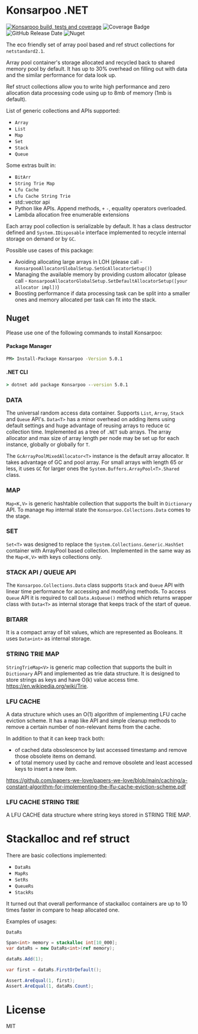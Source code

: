 ﻿# Konsarpoo .NET  

[![Konsarpoo build, tests and coverage](https://github.com/CostaBru/Konsarpoo/actions/workflows/dotnet.yml/badge.svg)](https://github.com/CostaBru/Konsarpoo/actions/workflows/dotnet.yml) ![Coverage Badge](https://img.shields.io/endpoint?url=https://gist.githubusercontent.com/CostaBru/53438eb82c2cc9b70de34df4f14a7072/raw/Konsarpoo__head.json) ![GitHub Release Date](https://img.shields.io/github/release-date/CostaBru/Konsarpoo) ![Nuget](https://img.shields.io/nuget/dt/Konsarpoo)  

The eco friendly set of array pool based and ref struct collections for ``netstandard2.1``. 

Array pool container's storage allocated and recycled back to shared memory pool by default. It has up to 30% overhead on filling out with data and the similar performance for data look up.

Ref struct collections allow you to write high performance and zero allocation data processing code using up to 8mb of memory (1mb is default).

List of generic collections and APIs supported:

- ``Array``
- ``List``
- ``Map``
- ``Set``
- ``Stack``
- ``Queue``

Some extras built in:
- ``BitArr``
- ``String Trie Map``
- ``Lfu Cache``
- ``Lfu Cache String Trie``
- std::vector api
- Python like APIs. Append methods, ``+`` ``-``, equality operators overloaded.
- Lambda allocation free enumerable extensions

Each array pool collection is serializable by default. It has a class destructor defined and ``System.IDisposable`` interface implemented to recycle internal storage on demand or by ``GC``. 

Possible use cases of this package:
- Avoiding allocating large arrays in LOH (please call - ``KonsarpooAllocatorGlobalSetup.SetGcAllocatorSetup()``)
- Managing the available memory by providing custom allocator (please call - ``KonsarpooAllocatorGlobalSetup.SetDefaultAllocatorSetup([your allocator impl])``)
- Boosting performance if data processing task can be split into a smaller ones and memory allocated per task can fit into the stack.

## Nuget

Please use one of the following commands to install Konsarpoo:

#### Package Manager
```cmd
PM> Install-Package Konsarpoo -Version 5.0.1
```

#### .NET CLI
```cmd
> dotnet add package Konsarpoo --version 5.0.1
```

### DATA  

The universal random access data container. Supports ``List``, ``Array``, ``Stack`` and ``Queue`` API's. ``Data<T>`` has a minor overhead on adding items using default settings and huge advantage of reusing arrays to reduce ``GC`` collection time.
Implemented as a tree of ``.NET`` sub arrays. The array allocator and max size of array length per node may be set up for each instance, globally or globally for ``T``.

The ``GcArrayPoolMixedAllocator<T>`` instance is the default array allocator. It takes advantage of GC and pool array. For small arrays with length 65 or less, it uses ``GC`` for larger ones the ``System.Buffers.ArrayPool<T>.Shared`` class.

### MAP

``Map<K,V>`` is generic hashtable collection that supports the built in ``Dictionary`` API. To manage ``Map`` internal state the ``Konsarpoo.Collections.Data`` comes to the stage.  

### SET

``Set<T>`` was designed to replace the ``System.Collections.Generic.HashSet`` container with ArrayPool based collection. Implemented in the same way as the ``Map<K,V>`` with keys collections only.

### STACK API / QUEUE API

The ``Konsarpoo.Collections.Data`` class supports ``Stack`` and ``Queue`` API with linear time performance for accessing and modifying methods. To access ``Queue`` API it is required to call ``Data.AsQueue()`` method which returns wrapper class with ``Data<T>`` as internal storage that keeps track of the start of queue.

### BITARR

It is a compact array of bit values, which are represented as Booleans. It uses ``Data<int>`` as internal storage.

### STRING TRIE MAP

``StringTrieMap<V>`` is generic map collection that supports the built in ``Dictionary`` API and implemented as trie data structure. It is designed to store strings as keys and have O(k) value access time. https://en.wikipedia.org/wiki/Trie. 

### LFU CACHE

A data structure which uses an O(1) algorithm of implementing LFU cache eviction scheme. It has a map like API and simple cleanup methods to remove a certain number of non-relevant items from the cache. 

In addition to that it can keep track both:
-  of cached data obsolescence by last accessed timestamp and remove those obsolete items on demand.
-  of total memory used by cache and remove obsolete and least accessed keys to insert a new item.

https://github.com/papers-we-love/papers-we-love/blob/main/caching/a-constant-algorithm-for-implementing-the-lfu-cache-eviction-scheme.pdf

### LFU CACHE STRING TRIE

A LFU CACHE data structure where string keys stored in STRING TRIE MAP.

# Stackalloc and ref struct 

There are basic collections implemented:

- ``DataRs``
- ``MapRs``
- ``SetRs``
- ``QueueRs``
- ``StackRs``

It turned out that overall performance of stackalloc containers are up to 10 times faster in compare to heap allocated one.

Examples of usages:

``DataRs``
```csharp 
Span<int> memory = stackalloc int[10_000];
var dataRs = new DataRs<int>(ref memory);

dataRs.Add(1);

var first = dataRs.FirstOrDefault();

Assert.AreEqual(1, first);
Assert.AreEqual(1, dataRs.Count);
```

# License

MIT

